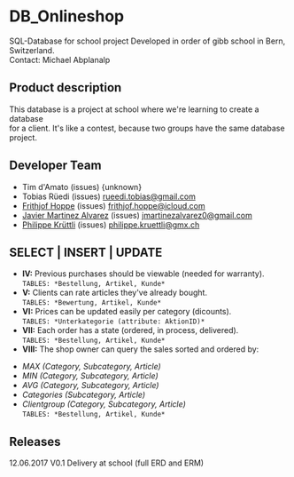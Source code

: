 # DB_Onlineshop
SQL-Database for school project
Developed in order of gibb school in Bern, Switzerland.    
Contact: Michael Abplanalp

## Product description
This database is a project at school where we're learning to create a database   
for a client. It's like a contest, because two groups have the same database project.

## Developer Team
- Tim d'Amato							(issues) {unknown}
- Tobias Rüedi							(issues) rueedi.tobias@gmail.com
- [Frithjof Hoppe](https://github.com/frithjofhoppe)								(issues) frithjof.hoppe@icloud.com
- [Javier Martinez Alvarez](https://github.com/javi36)								(issues) jmartinezalvarez0@gmail.com
- [Philippe Krüttli](https://github.com/kruettlip) 								(issues) philippe.kruettli@gmx.ch

## SELECT | INSERT | UPDATE
- **IV:**   Previous purchases should be viewable (needed for warranty).    
            `TABLES: *Bestellung, Artikel, Kunde*`    
- **V:**    Clients can rate articles they've already bought.    
            `TABLES: *Bewertung, Artikel, Kunde*`       
- **VI:**   Prices can be updated easily per category (dicounts).    
            `TABLES: *Unterkategorie (attribute: AktionID)*`        
- **VII:**  Each order has a state (ordered, in process, delivered).    
            `TABLES: *Bestellung, Artikel, Kunde*`         
- **VIII:** The shop owner can query the sales sorted and ordered by:
 + *MAX (Category, Subcategory, Article)*    
 + *MIN (Category, Subcategory, Article)*    
 + *AVG (Category, Subcategory, Article)*    
 + *Categories (Subcategory, Article)*    
 + *Clientgroup (Category, Subcategory, Article)*    
            `TABLES: *Bestellung, Artikel, Kunde*`        

## Releases
12.06.2017			V0.1	Delivery at school (full ERD and ERM)    

